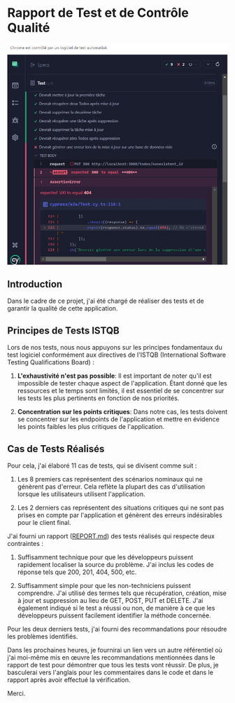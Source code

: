 # Rapport de Test et de Contrôle Qualité 

![Image de Test](image_test.png)

## Introduction

Dans le cadre de ce projet, j'ai été chargé de réaliser des tests et de garantir la qualité de cette application.

## Principes de Tests ISTQB

Lors de nos tests, nous nous appuyons sur les principes fondamentaux du test logiciel conformément aux directives de l'ISTQB (International Software Testing Qualifications Board) :

1. **L'exhaustivité n'est pas possible**: Il est important de noter qu'il est impossible de tester chaque aspect de l'application. Étant donné que les ressources et le temps sont limités, il est essentiel de se concentrer sur les tests les plus pertinents en fonction de nos priorités.

2. **Concentration sur les points critiques**: Dans notre cas, les tests doivent se concentrer sur les endpoints de l'application et mettre en évidence les points faibles les plus critiques de l'application.

## Cas de Tests Réalisés

Pour cela, j'ai élaboré 11 cas de tests, qui se divisent comme suit :

1. Les 8 premiers cas représentent des scénarios nominaux qui ne génèrent pas d'erreur. Cela reflète la plupart des cas d'utilisation lorsque les utilisateurs utilisent l'application.

2. Les 2 derniers cas représentent des situations critiques qui ne sont pas prises en compte par l'application et génèrent des erreurs indésirables pour le client final.

J'ai fourni un rapport ([REPORT.md](REPORT.md)) des tests réalisés qui respecte deux contraintes :

1. Suffisamment technique pour que les développeurs puissent rapidement localiser la source du problème. J'ai inclus les codes de réponse tels que 200, 201, 404, 500, etc.

2. Suffisamment simple pour que les non-techniciens puissent comprendre. J'ai utilisé des termes tels que récupération, création, mise à jour et suppression au lieu de GET, POST, PUT et DELETE. J'ai également indiqué si le test a réussi ou non, de manière à ce que les développeurs puissent facilement identifier la méthode concernée.

Pour les deux derniers tests, j'ai fourni des recommandations pour résoudre les problèmes identifiés.

Dans les prochaines heures, je fournirai un lien vers un autre référentiel où j'ai moi-même mis en œuvre les recommandations mentionnées dans le rapport de test pour démontrer que tous les tests vont réussir. De plus, je basculerai vers l'anglais pour les commentaires dans le code et dans le rapport après avoir effectué la vérification.

Merci.
